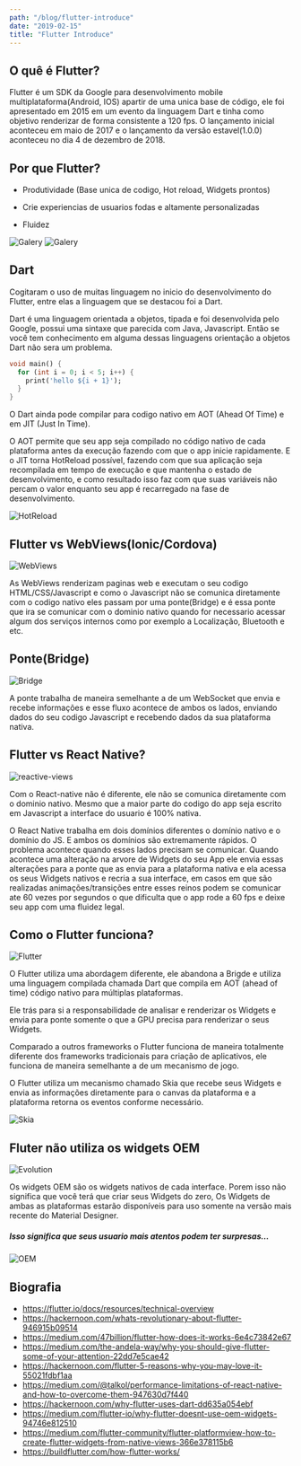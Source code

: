 ```yaml
---
path: "/blog/flutter-introduce"
date: "2019-02-15"
title: "Flutter Introduce"
---
```


## O quê é Flutter?

Flutter é um SDK da Google para desenvolvimento mobile multiplataforma(Android, IOS) apartir de uma
unica base de código, ele foi apresentado em 2015 em um evento da linguagem Dart e tinha 
como objetivo renderizar de forma consistente a 120 fps. O lançamento inicial aconteceu em maio de 2017
e o lançamento da versão estavel(1.0.0) aconteceu no dia 4 de dezembro de 2018.

## Por que Flutter?

- Produtividade (Base unica de codigo, Hot reload, Widgets prontos)

- Crie experiencias de usuarios fodas e altamente personalizadas

- Fluidez
   
![Galery](/flutter-introduce/galery-animation.gif)
![Galery](/flutter-introduce/galery-posse.gif)

## Dart
Cogitaram o uso de muitas linguagem no inicio do desenvolvimento do Flutter, entre elas a linguagem que
se destacou foi a Dart. 

Dart é uma linguagem orientada a objetos, tipada e foi desenvolvida pelo Google, possui uma sintaxe que parecida
com Java, Javascript. Então se você tem conhecimento em alguma dessas linguagens orientação a objetos Dart não sera 
um problema.

``` dart
void main() {
  for (int i = 0; i < 5; i++) {
    print('hello ${i + 1}');
  }
}
```

O Dart ainda pode compilar para codigo nativo em AOT (Ahead Of Time) e em JIT (Just In Time).

O AOT permite que seu app seja compilado no código nativo de cada plataforma antes da execução fazendo com 
que o app inicie rapidamente. E o JIT torna HotReload possível, fazendo com que sua aplicação seja recompilada
em tempo de execução e que mantenha o estado de desenvolvimento, e como resultado isso faz com que suas variáveis não percam o valor 
enquanto seu app é recarregado na fase de desenvolvimento.

![HotReload](/flutter-introduce/hotreload.gif)

## Flutter vs WebViews(Ionic/Cordova)

![WebViews](/flutter-introduce/webview.png)

As WebViews renderizam paginas web e executam o seu codigo HTML/CSS/Javascript e como o Javascript não se 
comunica diretamente com o codigo nativo eles passam por uma ponte(Bridge) e é essa ponte que ira se comunicar com o 
dominio nativo quando for necessario acessar algum dos serviços internos como por exemplo a Localização, 
Bluetooth e etc. 

## Ponte(Bridge)

![Bridge](/flutter-introduce/bridge.png)

A ponte trabalha de maneira semelhante a de um WebSocket que envia e recebe informações e esse fluxo acontece de ambos os
lados, enviando dados do seu codigo Javascript e recebendo dados da sua plataforma nativa.  

## Flutter vs React Native?

![reactive-views](/flutter-introduce/reactive-views.png)

Com o React-native não é diferente, ele não se comunica diretamente com o dominio nativo.
Mesmo que a maior parte do codigo do app seja escrito em Javascript a interface do usuario
é 100% nativa.

O React Native trabalha em dois domínios diferentes o domínio nativo e o domínio do JS. 
E ambos os domínios são extremamente rápidos. O problema acontece quando esses lados precisam se 
comunicar. Quando acontece uma alteração na arvore de Widgets do seu App ele envia essas alterações 
para a ponte que as envia para a plataforma nativa e ela acessa os seus Widgets nativos e recria a sua interface, 
em casos em que são realizadas animações/transições entre esses reinos podem se comunicar ate 60 vezes 
por segundos o que dificulta que o app rode a 60 fps e deixe seu app com uma fluidez legal.


## Como o Flutter funciona?

![Flutter](/flutter-introduce/flutter.png)


O Flutter utiliza uma abordagem diferente, ele abandona a Brigde e utiliza uma linguagem 
compilada chamada Dart que compila em AOT (ahead of time) código nativo para múltiplas 
plataformas.

Ele trás para si a responsabilidade de analisar e renderizar os Widgets e envia para ponte somente 
o que a GPU precisa para renderizar o seus Widgets. 

Comparado a outros frameworks o Flutter funciona de maneira totalmente diferente dos frameworks tradicionais 
para criação de aplicativos, ele funciona de maneira semelhante a de um mecanismo de jogo.

O Flutter utiliza um mecanismo chamado Skia que recebe seus Widgets e envia as informações diretamente para o 
canvas da plataforma e a plataforma retorna os eventos conforme necessário.

![Skia](/flutter-introduce/skia.png) 

## Fluter não utiliza os widgets OEM

![Evolution](/flutter-introduce/evolution.png)

Os widgets OEM são os widgets nativos de cada interface. 
Porem isso não significa que você terá que criar seus Widgets do zero, Os Widgets de 
ambas as plataformas estarão disponíveis para uso somente na versão mais recente do Material Designer.

##### Isso significa que seus usuario mais atentos podem ter surpresas...

![OEM](/flutter-introduce/oem.png)


## Biografia

- <https://flutter.io/docs/resources/technical-overview>
- <https://hackernoon.com/whats-revolutionary-about-flutter-946915b09514>
- <https://medium.com/47billion/flutter-how-does-it-works-6e4c73842e67>
- <https://medium.com/the-andela-way/why-you-should-give-flutter-some-of-your-attention-22dd7e5cae42>
- <https://hackernoon.com/flutter-5-reasons-why-you-may-love-it-55021fdbf1aa>
- <https://medium.com/@talkol/performance-limitations-of-react-native-and-how-to-overcome-them-947630d7f440>
- <https://hackernoon.com/why-flutter-uses-dart-dd635a054ebf>
- <https://medium.com/flutter-io/why-flutter-doesnt-use-oem-widgets-94746e812510>
- <https://medium.com/flutter-community/flutter-platformview-how-to-create-flutter-widgets-from-native-views-366e378115b6>
- <https://buildflutter.com/how-flutter-works/>

